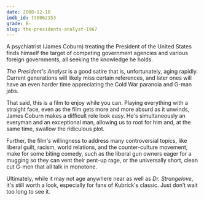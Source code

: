 ```yaml
---
date: 2008-12-18
imdb_id: tt0062153
grade: B-
slug: the-presidents-analyst-1967
---
```


A psychiatrist (James Coburn) treating the President of the United States finds himself the target of competing government agencies and various foreign governments, all seeking the knowledge he holds.

_The President's Analyst_ is a good satire that is, unfortunately, aging rapidly. Current generations will likely miss certain references, and later ones will have an even harder time appreciating the Cold War paranoia and G-man jabs.

That said, this is a film to enjoy while you can. Playing everything with a straight face, even as the film gets more and more absurd as it unwinds, James Coburn makes a difficult role look easy. He's simultaneously an everyman and an exceptional man, allowing us to root for him and, at the same time, swallow the ridiculous plot.

Further, the film's willingness to address many controversial topics, like liberal guilt, racism, world relations, and the counter-culture movement, make for some biting comedy, such as the liberal gun owners eager for a mugging so they can vent their pent-up rage, or the universally short, clean cut G-men that all talk in monotone.

Ultimately, while it may not age anywhere near as well as <span data-imdb-id="">_Dr. Strangelove_</span>, it's still worth a look, especially for fans of Kubrick's classic. Just don’t wait too long to see it.
